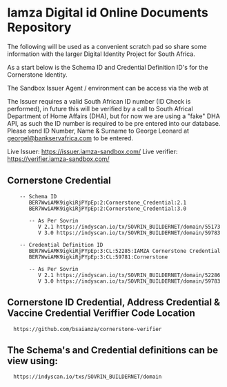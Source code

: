 # Iamza Digital id Online Documents Repository

The following will be used as a convenient scratch pad so share some information with the larger Digital Identity Project for South Africa.

As a start below is the Schema ID and Credential Definition ID's for the Cornerstone Identity.

The Sandbox Issuer Agent / environment can be access via the web at 

   The Issuer requires a valid South African ID number (ID Check is performed), in future this will be verified by a call to South Africal Department of Home Affairs (DHA), but for now we are using a "fake" DHA API, as such the ID number is required to be pre entered into our database. Please send ID Number, Name & Surname to George Leonard at georgel@bankservafrica.com to be entered.

   Live Issuer:    https://issuer.iamza-sandbox.com/
   Live verifier: https://verifier.iamza-sandbox.com/


   ## Cornerstone Credential

        -- Schema ID
           BER7WwiAMK9igkiRjPYpEp:2:Cornerstone_Credential:2.1
           BER7WwiAMK9igkiRjPYpEp:2:Cornerstone_Credential:3.0

	       -- As Per Sovrin
              V 2.1 https://indyscan.io/tx/SOVRIN_BUILDERNET/domain/55173
              V 3.0 https://indyscan.io/tx/SOVRIN_BUILDERNET/domain/59783
           
        -- Credential Definition ID
           BER7WwiAMK9igkiRjPYpEp:3:CL:52285:IAMZA Cornerstone Credential
           BER7WwiAMK9igkiRjPYpEp:3:CL:59781:Cornerstone

           -- As Per Sovrin
              V 2.1 https://indyscan.io/tx/SOVRIN_BUILDERNET/domain/52286
              V 3.0 https://indyscan.io/tx/SOVRIN_BUILDERNET/domain/59783

   ## Cornerstone ID Credential, Address Credential & Vaccine Credential Veriffier Code Location
      
      https://github.com/bsaiamza/cornerstone-verifier

   ## The Schema's and Credential definitions can be view using:
	  https://indyscan.io/txs/SOVRIN_BUILDERNET/domain